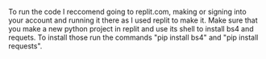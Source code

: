 To run the code I reccomend going to replit.com, making or signing into your account and running it there as I used replit to make it.
Make sure that you make a new python project in replit and use its shell to install bs4 and requets.
To install those run the commands "pip install bs4" and "pip install requests".

